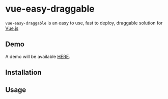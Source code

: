 # vue-easy-draggable
`vue-easy-draggable` is an easy to use, fast to deploy, draggable solution for [Vue.js](https://vuejs.org/)

## Demo
A demo will be available [HERE](https://github.com/laurent-brisbois/vue-easy-draggable-demo).

## Installation

## Usage
